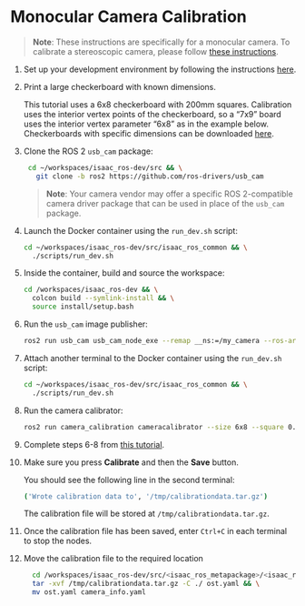 # Monocular Camera Calibration

> **Note**: These instructions are specifically for a monocular camera. To calibrate a stereoscopic camera, please follow [these instructions](http://wiki.ros.org/camera_calibration).

1. Set up your development environment by following the instructions [here](./dev-env-setup.md).
2. Print a large checkerboard with known dimensions.
  
    This tutorial uses a 6x8 checkerboard with 200mm squares. Calibration uses the interior vertex points of the checkerboard, so a “7x9” board uses the interior vertex parameter “6x8” as in the example below. Checkerboards with specific dimensions can be downloaded [here](https://calib.io/pages/camera-calibration-pattern-generator).
3. Clone the ROS 2 `usb_cam` package:

   ```bash
    cd ~/workspaces/isaac_ros-dev/src && \
      git clone -b ros2 https://github.com/ros-drivers/usb_cam
    ```

    > **Note**: Your camera vendor may offer a specific ROS 2-compatible camera driver package that can be used in place of the `usb_cam` package.

4. Launch the Docker container using the `run_dev.sh` script:

    ```bash
    cd ~/workspaces/isaac_ros-dev/src/isaac_ros_common && \
      ./scripts/run_dev.sh
    ```

5. Inside the container, build and source the workspace:  

    ```bash
    cd /workspaces/isaac_ros-dev && \
      colcon build --symlink-install && \
      source install/setup.bash
    ```

6. Run the `usb_cam` image publisher:  

    ```bash
    ros2 run usb_cam usb_cam_node_exe --remap __ns:=/my_camera --ros-args -p framerate:=30.0 -p image_height:=720 -p image_width:=1280
    ```

7. Attach another terminal to the Docker container using the `run_dev.sh` script:

    ```bash
    cd ~/workspaces/isaac_ros-dev/src/isaac_ros_common && \
      ./scripts/run_dev.sh
    ```

8. Run the camera calibrator:

    ```bash
    ros2 run camera_calibration cameracalibrator --size 6x8 --square 0.20 image:=/my_camera/image_raw camera:=/my_camera
    ```

9. Complete steps 6-8 from [this tutorial](https://navigation.ros.org/tutorials/docs/camera_calibration.html).
10. Make sure you press **Calibrate** and then the **Save** button.

    You should see the following line in the second terminal:

    ```bash
    ('Wrote calibration data to', '/tmp/calibrationdata.tar.gz')
    ```

    The calibration file will be stored at `/tmp/calibrationdata.tar.gz`.
11. Once the calibration file has been saved, enter `Ctrl+C` in each terminal to stop the nodes.
12. Move the calibration file to the required location

    ```bash
      cd /workspaces/isaac_ros-dev/src/<isaac_ros_metapackage>/<isaac_ros_package>/config/ && \
      tar -xvf /tmp/calibrationdata.tar.gz -C ./ ost.yaml && \
      mv ost.yaml camera_info.yaml
    ```
